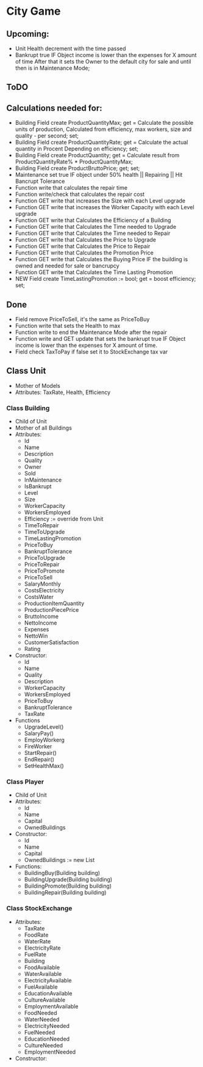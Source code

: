 # City Game

## Upcoming:
- Unit Health decrement with the time passed
- Bankrupt true IF Object income is lower than the expenses for X amount of time After that it sets the Owner to the default city for sale and until then is in Maintenance Mode;

## ToDO

## Calculations needed for:
- Building Field create ProductQuantityMax; get = Calculate the possible units of production, Calculated from efficiency, max workers, size and quality - per second; set;
- Building Field create ProductQuantityRate; get = Calculate the actual quantity in Procent Depending on efficiency; set;  
- Building Field create ProductQuantity; get = Calculate result from ProductQuantityRate% * ProductQuantityMax;
- Building Field create ProductBruttoPrice; get; set;
- Maintenance set true IF object under 50% health || Repairing || Hit Bancrupt Tolerance
- Function write that calculates the repair time
- Function write/check that calculates the repair cost
- Function GET write that increases the Size with each Level upgrade
- Function GET write that increases the Worker Capacity with each Level upgrade
- Function GET write that Calculates the Efficiency of a Building
- Function GET write that Calculates the Time needed to Upgrade
- Function GET write that Calculates the Time needed to Repair
- Function GET write that Calculates the Price to Upgrade
- Function GET write that Calculates the Price to Repair
- Function GET write that Calculates the Promotion Price
- Function GET write that Calculates the Buying Price IF the building is owned and needed for sale or bancrupcy
- Function GET write that Calculates the Time Lasting Promotion 
- NEW Field create TimeLastingPromotion := bool; get = boost efficiency; set;

## Done
- Field remove PriceToSell, it's the same as PriceToBuy
- Function write that sets the Health to max
- Function write to end the Maintenance Mode after the repair
- Function write and GET update that sets the bankrupt true IF Object income is lower than the expenses for X amount of time.
- Field check TaxToPay if false set it to StockExchange tax var

## Class Unit
- Mother of Models
- Attributes: TaxRate, Health, Efficiency

### Class Building
- Child of Unit
- Mother of all Buildings
- Attributes: 
	- Id 
	- Name 
	- Description
	- Quality
	- Owner
	- Sold
	- InMaintenance
	- IsBankrupt
	- Level
	- Size
	- WorkerCapacity
	- WorkersEmployed
	- Efficiency := override from Unit
	- TimeToRepair
	- TimeToUpgrade
	- TimeLastingPromotion
	- PriceToBuy
	- BankruptTolerance
	- PriceToUpgrade
	- PriceToRepair
	- PriceToPromote
	- PriceToSell
	- SalaryMonthly
	- CostsElectricity
	- CostsWater
	- ProductionItemQuantity
	- ProductionPiecePrice
	- BruttoIncome
	- NettoIncome
	- Expenses
	- NettoWin
	- CustomerSatisfaction
	- Rating
- Constructor:
	- Id
	- Name
	- Quality
	- Description
	- WorkerCapacity
	- WorkersEmployed
	- PriceToBuy
	- BankruptTolerance
	- TaxRate
- Functions
	- UpgradeLevel()
	- SalaryPay()
	- EmployWorkerg
	- FireWorker
	- StartRepair()
	- EndRepair()
	- SetHealthMax()


### Class Player
- Child of Unit
- Attributes:
	- Id
	- Name
	- Capital
	- OwnedBuildings
- Constructor:
	- Id
	- Name
	- Capital
	- OwnedBuildings := new List
- Functions:
	- BuildingBuy(Building building)
	- BuildingUpgrade(Building building)
	- BuildingPromote(Building building)
	- BuildingRepair(Building building)

### Class StockExchange
- Attributes:
	- TaxRate
	- FoodRate
	- WaterRate
	- ElectricityRate
	- FuelRate
	- Building
	- FoodAvailable
	- WaterAvailable
	- ElectricityAvailable
	- FuelAvailable
	- EducationAvailable
	- CultureAvailable
	- EmploymentAvailable
	- FoodNeeded
	- WaterNeeded
	- ElectricityNeeded
	- FuelNeeded
	- EducationNeeded
	- CultureNeeded
	- EmploymentNeeded
- Constructor:

